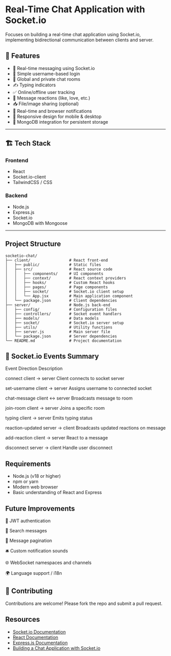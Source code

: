 
# Real-Time Chat Application with Socket.io

Focuses on building a real-time chat application using Socket.io, implementing bidirectional communication between clients and server.

## 🚀 Features

- 🔗 Real-time messaging using Socket.io
- 👤 Simple username-based login
- 💬 Global and private chat rooms
- ✍️ Typing indicators
- ✅ Online/offline user tracking
- 💖 Message reactions (like, love, etc.)
- 📥 File/image sharing (optional)
- 🔔 Real-time and browser notifications
- 📱 Responsive design for mobile & desktop
- 💾 MongoDB integration for persistent storage

---
## 🏗️ Tech Stack

### Frontend
- React
- Socket.io-client
- TailwindCSS / CSS
 ### Backend
- Node.js
- Express.js
- Socket.io
- MongoDB with Mongoose

---

## Project Structure

```
socketio-chat/
├── client/                 # React front-end
│   ├── public/             # Static files
│   ├── src/                # React source code
│   │   ├── components/     # UI components
│   │   ├── context/        # React context providers
│   │   ├── hooks/          # Custom React hooks
│   │   ├── pages/          # Page components
│   │   ├── socket/         # Socket.io client setup
│   │   └── App.jsx         # Main application component
│   └── package.json        # Client dependencies
├── server/                 # Node.js back-end
│   ├── config/             # Configuration files
│   ├── controllers/        # Socket event handlers
│   ├── models/             # Data models
│   ├── socket/             # Socket.io server setup
│   ├── utils/              # Utility functions
│   ├── server.js           # Main server file
│   └── package.json        # Server dependencies
└── README.md               # Project documentation
```

## 🔌 Socket.io Events Summary

Event 	           Direction	           Description

connect	client → server	Client connects to socket server

set-username	client → server	Assigns username to connected socket

chat-message	client ↔ server	Broadcasts message to room

join-room	client → server	Joins a specific room

typing	client → server	Emits typing status

reaction-updated	server → client	Broadcasts updated reactions on message

add-reaction	client → server	React to a message

disconnect	server → client	Handle user disconnect

## Requirements

- Node.js (v18 or higher)
- npm or yarn
- Modern web browser
- Basic understanding of React and Express

## Future Improvements

🔐 JWT authentication

🔎 Search messages

📅 Message pagination

🛎️ Custom notification sounds

🌐 WebSocket namespaces and channels

🌍 Language support / i18n

## 🤝 Contributing

Contributions are welcome! Please fork the repo and submit a pull request.
## Resources

- [Socket.io Documentation](https://socket.io/docs/v4/)
- [React Documentation](https://react.dev/)
- [Express.js Documentation](https://expressjs.com/)
- [Building a Chat Application with Socket.io](https://socket.io/get-started/chat) 
